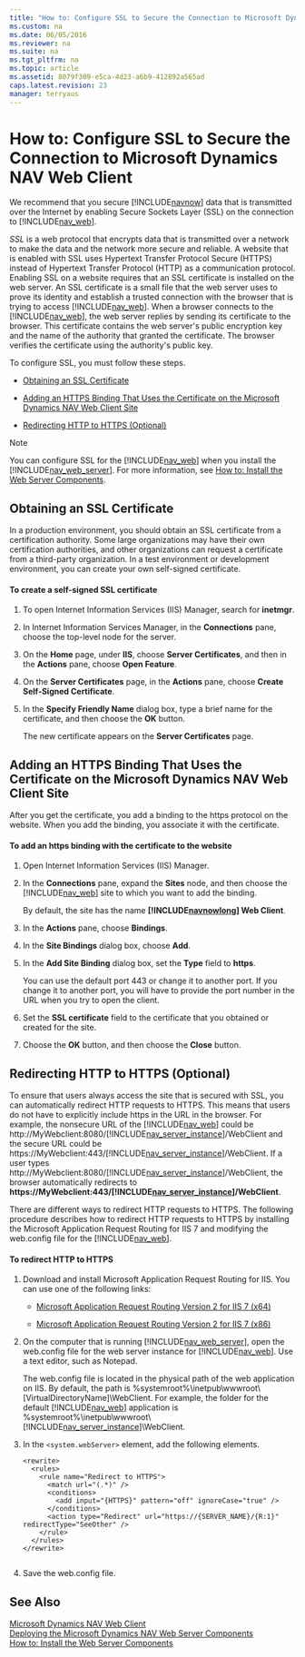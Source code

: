 ```yaml
---
title: "How to: Configure SSL to Secure the Connection to Microsoft Dynamics NAV Web Client"
ms.custom: na
ms.date: 06/05/2016
ms.reviewer: na
ms.suite: na
ms.tgt_pltfrm: na
ms.topic: article
ms.assetid: 8079f309-e5ca-4d23-a6b9-412892a565ad
caps.latest.revision: 23
manager: terryaus
---
```

# How to: Configure SSL to Secure the Connection to Microsoft Dynamics NAV Web Client
We recommend that you secure [!INCLUDE[navnow](includes/navnow_md.md)] data that is transmitted over the Internet by enabling Secure Sockets Layer \(SSL\) on the connection to [!INCLUDE[nav_web](includes/nav_web_md.md)].  
  
 *SSL* is a web protocol that encrypts data that is transmitted over a network to make the data and the network more secure and reliable. A website that is enabled with SSL uses Hypertext Transfer Protocol Secure \(HTTPS\) instead of Hypertext Transfer Protocol \(HTTP\) as a communication protocol. Enabling SSL on a website requires that an SSL certificate is installed on the web server. An SSL certificate is a small file that the web server uses to prove its identity and establish a trusted connection with the browser that is trying to access [!INCLUDE[nav_web](includes/nav_web_md.md)]. When a browser connects to the [!INCLUDE[nav_web](includes/nav_web_md.md)], the web server replies by sending its certificate to the browser. This certificate contains the web server's public encryption key and the name of the authority that granted the certificate. The browser verifies the certificate using the authority's public key.  
  
 To configure SSL, you must follow these steps.  
  
-   [Obtaining an SSL Certificate](../Topic/How%20to:%20Configure%20SSL%20to%20Secure%20the%20Connection%20to%20Microsoft%20Dynamics%20NAV%20Web%20Client.md#Cert)  
  
-   [Adding an HTTPS Binding That Uses the Certificate on the Microsoft Dynamics NAV Web Client Site](../Topic/How%20to:%20Configure%20SSL%20to%20Secure%20the%20Connection%20to%20Microsoft%20Dynamics%20NAV%20Web%20Client.md#Binding)  
  
-   [Redirecting HTTP to HTTPS (Optional)](../Topic/How%20to:%20Configure%20SSL%20to%20Secure%20the%20Connection%20to%20Microsoft%20Dynamics%20NAV%20Web%20Client.md#Redirect)  
  
> [!NOTE]  
>  You can configure SSL for the [!INCLUDE[nav_web](includes/nav_web_md.md)] when you install the [!INCLUDE[nav_web_server](includes/nav_web_server_md.md)]. For more information, see [How to: Install the Web Server Components](../Topic/How%20to:%20Install%20the%20Web%20Server%20Components.md).  
  
##  <a name="Cert"></a> Obtaining an SSL Certificate  
 In a production environment, you should obtain an SSL certificate from a certification authority. Some large organizations may have their own certification authorities, and other organizations can request a certificate from a third\-party organization. In a test environment or development environment, you can create your own self\-signed certificate.  
  
#### To create a self\-signed SSL certificate  
  
1.  To open Internet Information Services \(IIS\) Manager, search for **inetmgr**.  
  
2.  In Internet Information Services Manager, in the **Connections** pane, choose the top\-level node for the server.  
  
3.  On the **Home** page, under **IIS**, choose **Server Certificates**, and then in the **Actions** pane, choose **Open Feature**.  
  
4.  On the **Server Certificates** page, in the **Actions** pane, choose **Create Self\-Signed Certificate**.  
  
5.  In the **Specify Friendly Name** dialog box, type a brief name for the certificate, and then choose the **OK** button.  
  
     The new certificate appears on the **Server Certificates** page.  
  
##  <a name="Binding"></a> Adding an HTTPS Binding That Uses the Certificate on the Microsoft Dynamics NAV Web Client Site  
 After you get the certificate, you add a binding to the https protocol on the website. When you add the binding, you associate it with the certificate.  
  
#### To add an https binding with the certificate to the website  
  
1.  Open Internet Information Services \(IIS\) Manager.  
  
2.  In the **Connections** pane, expand the **Sites** node, and then choose the [!INCLUDE[nav_web](includes/nav_web_md.md)] site to which you want to add the binding.  
  
     By default, the site has the name **[!INCLUDE[navnowlong](includes/navnowlong_md.md)] Web Client**.  
  
3.  In the **Actions** pane, choose **Bindings**.  
  
4.  In the **Site Bindings** dialog box, choose **Add**.  
  
5.  In the **Add Site Binding** dialog box, set the **Type** field to **https**.  
  
     You can use the default port 443 or change it to another port. If you change it to another port, you will have to provide the port number in the URL when you try to open the client.  
  
6.  Set the **SSL certificate** field to the certificate that you obtained or created for the site.  
  
7.  Choose the **OK** button, and then choose the **Close** button.  
  
##  <a name="Redirect"></a> Redirecting HTTP to HTTPS \(Optional\)  
 To ensure that users always access the site that is secured with SSL, you can automatically redirect HTTP requests to HTTPS. This means that users do not have to explicitly include https in the URL in the browser. For example, the nonsecure URL of the [!INCLUDE[nav_web](includes/nav_web_md.md)] could be http:\/\/MyWebclient:8080\/[!INCLUDE[nav_server_instance](includes/nav_server_instance_md.md)]\/WebClient and the secure URL could be https:\/\/MyWebclient:443\/[!INCLUDE[nav_server_instance](includes/nav_server_instance_md.md)]\/WebClient. If a user types http:\/\/MyWebclient:8080\/[!INCLUDE[nav_server_instance](includes/nav_server_instance_md.md)]\/WebClient, the browser automatically redirects to **https:\/\/MyWebclient:443\/[!INCLUDE[nav_server_instance](includes/nav_server_instance_md.md)]\/WebClient**.  
  
 There are different ways to redirect HTTP requests to HTTPS. The following procedure describes how to redirect HTTP requests to HTTPS by installing the Microsoft Application Request Routing for IIS 7 and modifying the web.config file for the [!INCLUDE[nav_web](includes/nav_web_md.md)].  
  
#### To redirect HTTP to HTTPS  
  
1.  Download and install Microsoft Application Request Routing for IIS. You can use one of the following links:  
  
    -   [Microsoft Application Request Routing Version 2 for IIS 7 \(x64\)](http://go.microsoft.com/fwlink/?LinkID=265360)  
  
    -   [Microsoft Application Request Routing Version 2 for IIS 7 \(x86\)](http://go.microsoft.com/fwlink/?LinkID=265361)  
  
2.  On the computer that is running [!INCLUDE[nav_web_server](includes/nav_web_server_md.md)], open the web.config file for the web server instance for [!INCLUDE[nav_web](includes/nav_web_md.md)]. Use a text editor, such as Notepad.  
  
     The web.config file is located in the physical path of the web application on IIS. By default, the path is %systemroot%\\inetpub\\wwwroot\\\[VirtualDirectoryName\]\\WebClient. For example, the folder for the default [!INCLUDE[nav_web](includes/nav_web_md.md)] application is %systemroot%\\inetpub\\wwwroot\\[!INCLUDE[nav_server_instance](includes/nav_server_instance_md.md)]\\WebClient.  
  
3.  In the `<system.webServer>` element, add the following elements.  
  
    ```  
    <rewrite>  
      <rules>  
        <rule name="Redirect to HTTPS">  
          <match url="(.*)" />  
          <conditions>  
            <add input="{HTTPS}" pattern="off" ignoreCase="true" />  
          </conditions>  
          <action type="Redirect" url="https://{SERVER_NAME}/{R:1}" redirectType="SeeOther" />  
        </rule>  
      </rules>  
    </rewrite>  
  
    ```  
  
4.  Save the web.config file.  
  
## See Also  
 [Microsoft Dynamics NAV Web Client](Microsoft-Dynamics-NAV-Web-Client.md)   
 [Deploying the Microsoft Dynamics NAV Web Server Components](Deploying-the-Microsoft-Dynamics-NAV-Web-Server-Components.md)   
 [How to: Install the Web Server Components](../Topic/How%20to:%20Install%20the%20Web%20Server%20Components.md)